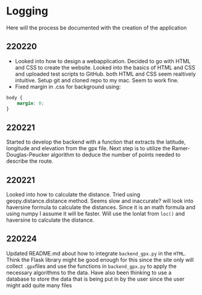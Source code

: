 # Logging
Here will the process be documented with the creation of the application

## 220220

* Looked into how to design a webapplication. Decided to go with HTML and CSS to create the website. Looked into the basics of HTML and CSS and uploaded test scripts to GitHub. both HTML and CSS seem realtively intuitive. Setup git and cloned repo to my mac. Seem to work fine. 
* Fixed margin in .css for background using:

```css
body {
    margin: 0;
}
```
## 220221
Started to develop the backend with a function that extracts the latitude, longitude and elevation from the gpx file. Next step is to utilize the Ramer-Douglas-Peucker algorithm to deduce the number of points needed to describe the route.

## 220221
Looked into how to calculate the distance. Tried using geopy.distance.distance method. Seems slow and inaccurate? will look into haversine formula to calculate the distances. Since it is an math formula and using numpy I assume it will be faster. Will use the lonlat from `loc()` and haversine to calculate the distance.

## 220224
Updated README.md about how to integrate `backend_gpx.py` in the `HTML`. Think the Flask library might be good enough for this since the site only will collect `.gpx`files and use the functions in `backend_gpx.py` to apply the necessary algorithms to the data. Have also been thinking to use a database to store the data that is being put in by the user since the user might add quite many files
